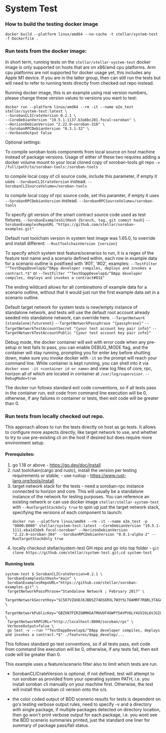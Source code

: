 # System Test

### How to build the testing docker image
`docker build --platform linux/amd64 --no-cache -t stellar/system-test -f Dockerfile .`

### Run tests from the docker image:
In short term, running tests on the `stellar/stellar-system-test` docker image is only supported on hosts that are on x86/amd cpu platforms. Arm cpu platforms are not supported for docker usage yet, this includes any Apple M1 device. If you are in the latter group, then can still run the tests but will need to refer to running tests directly from checked out repo instead.

Running docker image, this is an example using real version numbers, please change these version values to versions you want to test:
```
docker run --platform linux/amd64 --rm -it --name e2e_test stellar/system-test:latest \
--SorobanCLICrateVersion 0.2.1 \
--CoreDebianVersion "19.5.1-1137.b3a6bc281.focal~soroban" \
--HorizonDebianVersion "2.22.0~soroban-318" \
--SorobanRPCDebianVersion "0.3.1-32" \
--VerboseOutput false 
```


Optional settings:

To compile soroban tools components from local source on host machine instead of package versions. Usage of either of these two requires adding a docker volume mount to your local cloned copy of soroban-tools git repo `-v /full/path/to/soroban-tools:/soroban-tools`

to compile local copy of cli source code, include this parameter, if empty it uses `--SorobanCLICrateVersion` instead. 
`--SorobanCLISourceVolume=/soroban-tools`

to compile local copy of rpc source code, set this paramter, if empty it uses `--SorobanRPCDebianVersion` instead.
`--SorobanRPCSourceVolume=/soroban-tools`

To specify git version of the smart contract source code used as test fixtures. 
`--SorobanExamplesGitHash {branch, tag, git commit hash}` 
`--SorobanExamplesRepoURL "https://github.com/stellar/soroban-examples.git"` 

Default rust toolchain version in system test image was 1.65.0, to override and install different:
`--RustToolchainVersion {version}`

To specify which system test feature/scenarios to run, it is a regex of the feature test name and a scenario defined within, each row in example data for a scenario outline is postfixed with '#01', '#02', examples:
`--TestFilter "^TestDappDevelop$/^DApp developer compiles, deploys and invokes a contract.*$"`
or
`--TestFilter "^TestDappDevelop$/^DApp developer compiles, deploys and invokes a contract#01$"`

The ending wildcard allows for all combinations of example data for a scenario outline, without that it would just run the first example data set in a scenario outline.

Default target network for system tests is new/empty instance of standalone network, and tests will use the default root account already seeded into standalone network, can override here.
`--TargetNetwork {standalone|futurenet}`
`--TargetNetworkPassphrase "{passphrase}"`
`--TargetNetworkTestAccountSecret "{your test account key pair info}"`
`--TargetNetworkTestAccountPublic "{your test account key pair info}"`

Debug mode, the docker container will exit with error code when any pre-setup or test fails to pass,
you can enable DEBUG_MODE flag, and the container will stay running, prompting you for enter key before shutting down, make sure you invoke docker with `-it` so the prompt will reach your command line. While container is kept running, you can shell into it via `docker exec -it <container id or name>` and view log files of core, rpc, horizon all of which are located in container at `/var/log/supervisor`.
`--DebugMode=true`


The docker run follows standard exit code conventions, so if all tests pass in the container run, exit code from command line execution will be 0, otherwise, if any failures in container or tests, then exit code will be greater than 0.


### Run tests from locally checked out repo.
This approach allows to run the tests directly on host as go tests. It allows to configure more aspects directly, like target network to use, and whether to try to use pre-existing cli on the host if desired but does require more environment setup.

#### Prerequisites:

 1. go 1.18 or above - https://go.dev/doc/install
 2. rust toolchain(cargo and rustc), install the version per testing requirements or stable, - use rustup - https://www.rust-lang.org/tools/install 
 3. target network stack for the tests - need a soroban-rpc instance connected to horizon and core. This will usually be a standalone instance of the network for testing purposes. You can reference an existing network or can use docker image `stellar/stellar-system-test` with `--RunTargetStackOnly true` to spin up just the target network stack, specifying the versions of each component to launch:
     ```
     docker run --platform linux/amd64 --rm -it --name e2e_test -p "8000:8000" stellar/system-test:latest --CoreDebianVersion "19.5.1-1111.eba1d3de9.focal~soroban" --HorizonDebianVersion "2.22.0~soroban-304" --SorobanRPCDebianVersion "0.0.1~alpha-2" --RunTargetStackOnly true
     ```
 4. locally checkout stellar/system-test GH repo and go into top folder - `git clone https://github.com/stellar/system-test.git;cd system-test`

#### Running tests 
```
system-test $ SorobanCLICrateVersion=0.2.1 \
 SorobanExamplesGitHash="main" \
 SorobanExamplesRepoURL="https://github.com/stellar/soroban-examples.git" \
 TargetNetworkPassPhrase="Standalone Network ; February 2017" \
 TargetNetworkSecretKey="SC5O7VZUXDJ6JBDSZ74DSERXL7W3Y5LTOAMRF7RQRL3TAGAPS7LUVG3L" \
 TargetNetworkPublicKey="GBZXN7PIRZGNMHGA7MUUUF4GWPY5AYPV6LY4UV2GL6VJGIQRXFDNMADI" \
 TargetNetworkRPCURL="http://localhost:8000/soroban/rpc" \
 VerboseOutput=false \
 go test -v --run "^TestDappDevelop$/^DApp developer compiles, deploys and invokes a contract.*$" ./features/dapp_develop/...
```

This follows standard go test conventions, so if all tests pass, exit code from command line execution will be 0, otherwise, if any tests fail, then exit code will be greater than 0.

This example uses a feature/scenario filter also to limit which tests are run.

* SorobanCLICrateVersion is optional, if not defined, test will attempt to run soroban as provided from your operating system PATH, i.e. you install soroban cli manually on your machine first. Otherwise, the test will install this soroban cli version onto the o/s.

* the color coded output of BDD scenerio results for tests is dependent on go's testing verbose output rules, need to specify -v and a directory with single package, if multiple packages detected on directory location, then go won't print verbose output for each package, i.e. you wont see the BDD scenerio summaries printed, just the standard one liner for summary of package pass/fail status.

